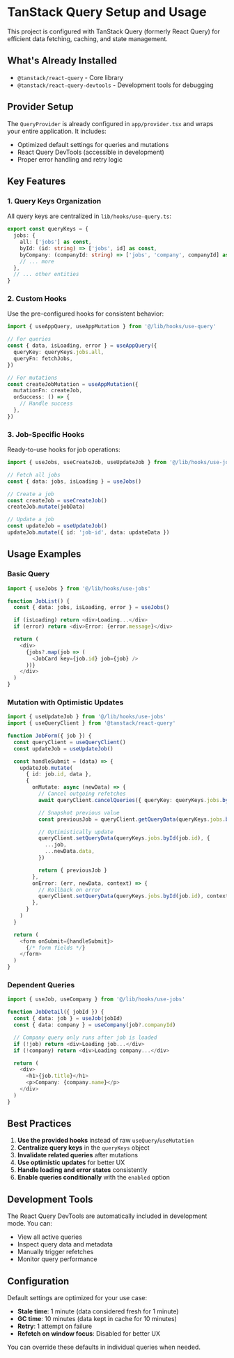 # TanStack Query Setup and Usage

This project is configured with TanStack Query (formerly React Query) for efficient data fetching, caching, and state management.

## What's Already Installed

- `@tanstack/react-query` - Core library
- `@tanstack/react-query-devtools` - Development tools for debugging

## Provider Setup

The `QueryProvider` is already configured in `app/provider.tsx` and wraps your entire application. It includes:

- Optimized default settings for queries and mutations
- React Query DevTools (accessible in development)
- Proper error handling and retry logic

## Key Features

### 1. Query Keys Organization

All query keys are centralized in `lib/hooks/use-query.ts`:

```typescript
export const queryKeys = {
  jobs: {
    all: ['jobs'] as const,
    byId: (id: string) => ['jobs', id] as const,
    byCompany: (companyId: string) => ['jobs', 'company', companyId] as const,
    // ... more
  },
  // ... other entities
}
```

### 2. Custom Hooks

Use the pre-configured hooks for consistent behavior:

```typescript
import { useAppQuery, useAppMutation } from '@/lib/hooks/use-query'

// For queries
const { data, isLoading, error } = useAppQuery({
  queryKey: queryKeys.jobs.all,
  queryFn: fetchJobs,
})

// For mutations
const createJobMutation = useAppMutation({
  mutationFn: createJob,
  onSuccess: () => {
    // Handle success
  },
})
```

### 3. Job-Specific Hooks

Ready-to-use hooks for job operations:

```typescript
import { useJobs, useCreateJob, useUpdateJob } from '@/lib/hooks/use-jobs'

// Fetch all jobs
const { data: jobs, isLoading } = useJobs()

// Create a job
const createJob = useCreateJob()
createJob.mutate(jobData)

// Update a job
const updateJob = useUpdateJob()
updateJob.mutate({ id: 'job-id', data: updateData })
```

## Usage Examples

### Basic Query

```typescript
import { useJobs } from '@/lib/hooks/use-jobs'

function JobList() {
  const { data: jobs, isLoading, error } = useJobs()

  if (isLoading) return <div>Loading...</div>
  if (error) return <div>Error: {error.message}</div>

  return (
    <div>
      {jobs?.map(job => (
        <JobCard key={job.id} job={job} />
      ))}
    </div>
  )
}
```

### Mutation with Optimistic Updates

```typescript
import { useUpdateJob } from '@/lib/hooks/use-jobs'
import { useQueryClient } from '@tanstack/react-query'

function JobForm({ job }) {
  const queryClient = useQueryClient()
  const updateJob = useUpdateJob()

  const handleSubmit = (data) => {
    updateJob.mutate(
      { id: job.id, data },
      {
        onMutate: async (newData) => {
          // Cancel outgoing refetches
          await queryClient.cancelQueries({ queryKey: queryKeys.jobs.byId(job.id) })

          // Snapshot previous value
          const previousJob = queryClient.getQueryData(queryKeys.jobs.byId(job.id))

          // Optimistically update
          queryClient.setQueryData(queryKeys.jobs.byId(job.id), {
            ...job,
            ...newData.data,
          })

          return { previousJob }
        },
        onError: (err, newData, context) => {
          // Rollback on error
          queryClient.setQueryData(queryKeys.jobs.byId(job.id), context?.previousJob)
        },
      }
    )
  }

  return (
    <form onSubmit={handleSubmit}>
      {/* form fields */}
    </form>
  )
}
```

### Dependent Queries

```typescript
import { useJob, useCompany } from '@/lib/hooks/use-jobs'

function JobDetail({ jobId }) {
  const { data: job } = useJob(jobId)
  const { data: company } = useCompany(job?.companyId)

  // Company query only runs after job is loaded
  if (!job) return <div>Loading job...</div>
  if (!company) return <div>Loading company...</div>

  return (
    <div>
      <h1>{job.title}</h1>
      <p>Company: {company.name}</p>
    </div>
  )
}
```

## Best Practices

1. **Use the provided hooks** instead of raw `useQuery`/`useMutation`
2. **Centralize query keys** in the `queryKeys` object
3. **Invalidate related queries** after mutations
4. **Use optimistic updates** for better UX
5. **Handle loading and error states** consistently
6. **Enable queries conditionally** with the `enabled` option

## Development Tools

The React Query DevTools are automatically included in development mode. You can:

- View all active queries
- Inspect query data and metadata
- Manually trigger refetches
- Monitor query performance

## Configuration

Default settings are optimized for your use case:

- **Stale time**: 1 minute (data considered fresh for 1 minute)
- **GC time**: 10 minutes (data kept in cache for 10 minutes)
- **Retry**: 1 attempt on failure
- **Refetch on window focus**: Disabled for better UX

You can override these defaults in individual queries when needed.
